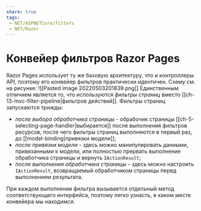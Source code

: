 ```yaml
---
share: true
tags:
 - NET/ASPNETCore/filters
 - NET/Razor
---
```

# Конвейер фильтров Razor Pages
Razor Pages использует ту же базовую архитектуру, что и  контроллеры API, поэтому его конвейер фильтров практически идентичен. Схему см. на рисунке:
![[Pasted image 20220503201839.png]]
Единственным отличием является то, что используются *фильтры страниц* вместо [[ch-13-mvc-filter-pipeline|фильтров действий]].
Фильтры страниц запускаются трижды:
- *после выбора обработчика страницы* - обрабочик страницы [[ch-5-selecting-page-handler|выбирается]] после выполнения фильтров ресурсов, после чего фильтры страниц выполняются в первый раз, до [[model-binding|привязки модели]];
- *после привязки модели* - здесь можно манипулировать данными, привязанными к модели, или полностью прервать выполнение обработчика страницы и вернуть `IActionResult`;
- *после выполнения обработчика страницы* - здесь можно настроить `IActionResult`, возвращаемый обработчиком страницы перед выполнением результата.

При каждом выполнении фильтра вызывается отдельный метод соответствующего интерфейса, поэтому легко узнасть, в каком месте конвейера мы находимся.